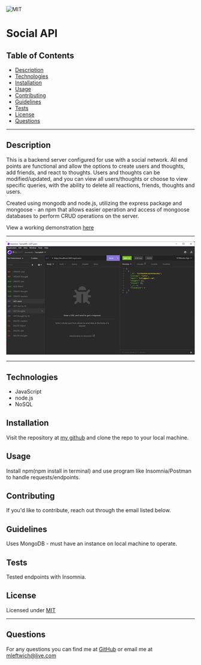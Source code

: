 
  ![MIT](https://img.shields.io/static/v1?label=License&message=MIT&color=green)
  # Social API
  
  ## Table of Contents
  * [Description](#description)
  * [Technologies](#technologies)
  * [Installation](#installation)
  * [Usage](#usage)
  * [Contributing](#contributing)
  * [Guidelines](#guidelines)
  * [Tests](#tests)
  * [License](#license)
  * [Questions](#questions)
---

  ## Description
  This is a backend server configured for use with a social network. All end points are functional and allow the options to create users and thoughts, add friends, and react to thoughts. Users and thoughts can be modified/updated, and you can view all users/thoughts or choose to view specific queries, with the ability to delete all reactions, friends, thoughts and users. 

  Created using mongodb and node.js, utilizing the express package and mongoose - an npm that allows easier operation and access of mongoose databases to perform CRUD operations on the server.
  
  View a working demonstration [here](https://drive.google.com/file/d/1_ZbT_gglbIKOSImLODueKwMQUfEyZYFn/view)

---


![screenshot](./assets/imgs/screenshot.png)

---


  ## Technologies
  * JavaScript
  * node.js
  * NoSQL
  

  ## Installation
   Visit the repository at [my github](https://github.com/mleftwich/SocialAPI) and clone the repo to your local machine.


  ## Usage
   Install npm(npm install in terminal) and use program like Insomnia/Postman to handle requests/endpoints.


  ## Contributing
   If you'd like to contribute, reach out through the email listed below.


  ## Guidelines
  Uses MongoDB - must have an instance on local machine to operate.


  ## Tests
  Tested endpoints with Insomnia.


  ## License
   Licensed under [MIT](https://opensource.org/licenses/MIT) 

   ---

  ## Questions
   For any questions you can find me at [GitHub](https://github.com/mleftwich) or email me at [mleftwich@live.com](mailto:mleftwich@live.com) 
